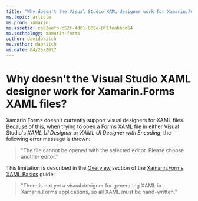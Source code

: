 ```yaml
---
title: "Why doesn't the Visual Studio XAML designer work for Xamarin.Forms XAML files?"
ms.topic: article
ms.prod: xamarin
ms.assetid: cab2eefb-c52f-4d81-866e-8f1feabbdd64
ms.technology: xamarin-forms
author: davidbritch
ms.author: dabritch
ms.date: 04/25/2017
---
```


# Why doesn't the Visual Studio XAML designer work for Xamarin.Forms XAML files?

Xamarin.Forms doesn't currently support visual designers for XAML files. Because of this, when trying to open a Forms XAML file in either Visual Studio's *XAML UI Designer* or *XAML UI Designer with Encoding*, the following error message is thrown:

> "The file cannot be opened with the selected editor. Please choose another editor."

This limitation is described in the [Overview](http://developer.xamarin.com/guides/cross-platform/xamarin-forms/xaml-for-xamarin-forms/#Overview) section of the [Xamarin.Forms XAML Basics](http://developer.xamarin.com/guides/cross-platform/xamarin-forms/xaml-for-xamarin-forms/) guide:

> "There is not yet a visual designer for generating XAML in Xamarin.Forms applications, so all XAML must be hand-written."
